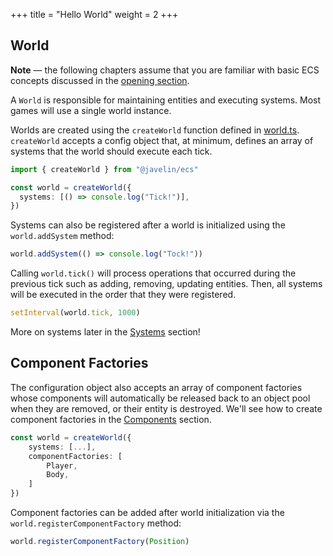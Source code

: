 +++
title = "Hello World"
weight = 2
+++

## World

**Note** — the following chapters assume that you are familiar with basic ECS concepts discussed in the [opening section](ecs/).

A `World` is responsible for maintaining entities and executing systems. Most games will use a single world instance.

Worlds are created using the `createWorld` function defined in [world.ts](https://github.com/3mcd/javelin/blob/master/packages/ecs/src/world.ts). `createWorld` accepts a config object that, at minimum, defines an array of systems that the world should execute each tick.

```typescript
import { createWorld } from "@javelin/ecs"

const world = createWorld({
  systems: [() => console.log("Tick!")],
})
```

Systems can also be registered after a world is initialized using the `world.addSystem` method:

```typescript
world.addSystem(() => console.log("Tock!"))
```

Calling `world.tick()` will process operations that occurred during the previous tick such as adding, removing, updating entities. Then, all systems will be executed in the order that they were registered.

```typescript
setInterval(world.tick, 1000)
```

More on systems later in the [Systems](/ecs/systems) section!

## Component Factories

The configuration object also accepts an array of component factories whose components will automatically be released back to an object pool when they are removed, or their entity is destroyed. We'll see how to create component factories in the [Components](/ecs/components) section.

```typescript
const world = createWorld({
    systems: [...],
    componentFactories: [
        Player,
        Body,
    ]
})
```

Component factories can be added after world initialization via the `world.registerComponentFactory` method:

```typescript
world.registerComponentFactory(Position)
```
